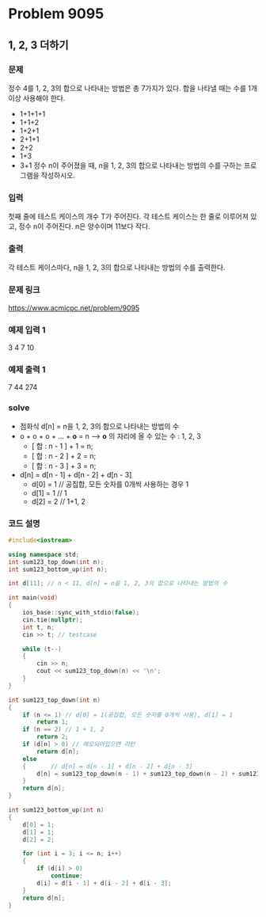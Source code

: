 # Problem 9095

## 1, 2, 3 더하기

### 문제
정수 4를 1, 2, 3의 합으로 나타내는 방법은 총 7가지가 있다. 합을 나타낼 때는 수를 1개 이상 사용해야 한다.

- 1+1+1+1
- 1+1+2
- 1+2+1
- 2+1+1
- 2+2
- 1+3
- 3+1
정수 n이 주어졌을 때, n을 1, 2, 3의 합으로 나타내는 방법의 수를 구하는 프로그램을 작성하시오.

### 입력
첫째 줄에 테스트 케이스의 개수 T가 주어진다. 각 테스트 케이스는 한 줄로 이루어져 있고, 정수 n이 주어진다. n은 양수이며 11보다 작다.

### 출력
각 테스트 케이스마다, n을 1, 2, 3의 합으로 나타내는 방법의 수를 출력한다.

### 문제 링크
<https://www.acmicpc.net/problem/9095>

### 예제 입력 1
3
4
7
10

### 예제 출력 1
7
44
274



### solve
- 점화식 d[n] = n을 1, 2, 3의 합으로 나타내는 방법의 수
- o + o + o + ... + **o** = n  --> **o** 의 자리에 올 수 있는 수 : 1, 2, 3
	- [  합 : n - 1    ] + 1 = n;
	- [  합 : n - 2    ] + 2 = n;
	- [  합 : n - 3    ] + 3 = n;
- d[n] = d[n - 1] + d[n - 2] + d[n - 3]
	- d[0] = 1 // 공집합, 모든 숫자를 0개씩 사용하는 경우 1
	- d[1] = 1 // 1
	- d[2] = 2 // 1+1, 2
### 코드 설명
```C++
#include<iostream>

using namespace std;
int sum123_top_down(int n);
int sum123_bottom_up(int n);

int d[11]; // n < 11, d[n] = n을 1, 2, 3의 합으로 나타내는 방법의 수

int main(void)
{
	ios_base::sync_with_stdio(false);
	cin.tie(nullptr);
	int t, n;
	cin >> t; // testcase

	while (t--)
	{
		cin >> n;
		cout << sum123_top_down(n) << '\n';
	}
}

int sum123_top_down(int n)
{
	if (n <= 1) // d[0] = 1(공집합, 모든 숫자를 0개씩 사용), d[1] = 1
		return 1;
	if (n == 2) // 1 + 1, 2
		return 2;
	if (d[n] > 0) // 메모되어있으면 리턴
		return d[n];
	else
	{		// d[n] = d[n - 1] + d[n - 2] + d[n - 3]
		d[n] = sum123_top_down(n - 1) + sum123_top_down(n - 2) + sum123_top_down(n - 3);
	}
	return d[n];
}

int sum123_bottom_up(int n)
{
	d[0] = 1;
	d[1] = 1;
	d[2] = 2;

	for (int i = 3; i <= n; i++)
	{
		if (d[i] > 0)
			continue;
		d[i] = d[i - 1] + d[i - 2] + d[i - 3];
	}
	return d[n];
}
```
